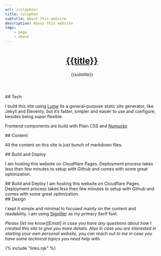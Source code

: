 ```yaml
---
url: /colophon/
title: Colophon
subtitle: About this website
description: About this website
tags:
    - page
    - about
---
```


<header>

# [{{title}}](/)

{{subtitle}}

</header>

<section>


</section>

<section>
## Tech

I build this site using [Lume](https://lume.land) Its a general-purpose static site generator, like Jekyll and Eleventy, but it’s faster, simpler and easier to use and configure, besides being super flexible.

Frontend components are build with Plain CSS and [Nunjucks](https://mozilla.github.io/nunjucks/)

</section>

<section>
## Content

All the content on this site is just bunch of markdown files. 

</section>

<section>
## Build and Deploy

I am hosting this website on Cloudflare Pages. Deployment process takes less then few minutes to setup with Github and comes with some great optimization.

</section>


<section>
## Build and Deploy
I am hosting this website on Cloudflare Pages. Deployment process takes less then few minutes to setup with Github and comes with some great optimization.

</section>

<section>
## Design

I kept it simple and minimal to focused mainly on the content and readability. I am using [Signifier](https://klim.co.nz/retail-fonts/signifier/) as my primary Serif font.
</section>

<footer>

_Please [let me know][Email] in case you have any questions about how I created this site to give you more details. Also in case you are interested in starting your own personal website, you can reach out to me in case you have some technical topics you need help with._

</footer>

{% include "links.njk" %}
